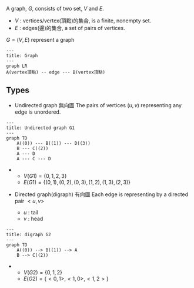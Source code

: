 A graph, $G$, consists of two set, $V$ and $E$.
* $V$ : vertices/vertex(頂點)的集合, is a finite, nonempty set.
* $E$ : edges(邊)的集合, a set of pairs of vertices.

$G=(V,E)$ represent a graph
```mermaid
---
title: Graph
---
graph LR
A(vertex頂點) -- edge --- B(vertex頂點)
```
## Types
* Undirected graph 無向圖
  The pairs of vertices $(u, v)$ representing any edge is unordered.
```mermaid
---
title: Undirected graph G1
---
graph TD
	A((0)) --- B((1)) --- D((3))
	B --- C((2))
	A --- D
	A --- C --- D
```
* * $V(G1) = \{0,1,2,3\}$
  * $E(G1) = \{(0,1),(0,2),(0,3),(1,2),(1,3),(2,3)\}$

* Directed graph(digraph) 有向圖
  Each edge is representing by a directed pair $<u, v>$
  * $u$ : tail  
  * $v$ : head
```mermaid
---
title: digraph G2
---
graph TD
	A((0)) --> B((1)) --> A
	B --> C((2))
```
* * $V(G2) = \{0,1,2\}$
  * $E(G2) = \{<0,1>,<1,0>,<1,2>\}$